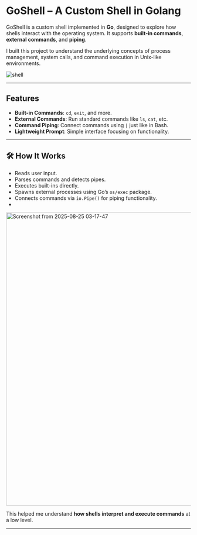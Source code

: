 # GoShell – A Custom Shell in Golang  

GoShell is a custom shell implemented in **Go**, designed to explore how shells interact with the operating system. It supports **built-in commands**, **external commands**, and **piping**.

I built this project to understand the underlying concepts of process management, system calls, and command execution in Unix-like environments.  

![shell](https://github.com/user-attachments/assets/4b9ca19d-281a-4f46-96e8-b400016b15cf)


---

## Features  
- **Built-in Commands**: `cd`, `exit`, and more.  
- **External Commands**: Run standard commands like `ls`, `cat`, etc.  
- **Command Piping**: Connect commands using `|` just like in Bash.  
- **Lightweight Prompt**: Simple interface focusing on functionality.  

---

## 🛠️ How It Works  
- Reads user input.  
- Parses commands and detects pipes.  
- Executes built-ins directly.  
- Spawns external processes using Go’s `os/exec` package.  
- Connects commands via `io.Pipe()` for piping functionality.
- 
<img width="1541" height="800" alt="Screenshot from 2025-08-25 03-17-47" src="https://github.com/user-attachments/assets/db0e0284-1b6a-4c56-a86a-fe094fb3709f" />


This helped me understand **how shells interpret and execute commands** at a low level.  

---

